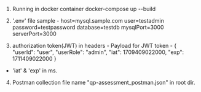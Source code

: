 1. Running in docker container 
docker-compose up --build

2. '.env' file sample - 
host=mysql.sample.com
user=testadmin
password=testpassword
database=testdb
mysqlPort=3000
serverPort=3000

3. authorization token(JWT) in headers - 
Payload for JWT token -
{
  "userId": "user",
  "userRole": "admin",
  "iat": 1709409022000,
  "exp": 1711409022000
}
* 'iat' & 'exp' in ms.

4. Postman collection file name "qp-assessment_postman.json" in root dir.
